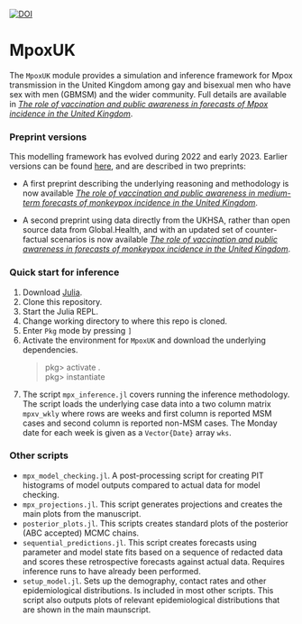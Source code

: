 [![DOI](https://zenodo.org/badge/592849504.svg)](https://zenodo.org/badge/latestdoi/592849504)

# MpoxUK

The `MpoxUK` module provides a simulation and inference framework for Mpox transmission in the United Kingdom among gay and bisexual men who have sex with men (GBMSM) and the wider community. Full details are available in [_The role of vaccination and public awareness in forecasts of Mpox incidence in the United Kingdom_](https://www.nature.com/articles/s41467-023-38816-8).
### Preprint versions

This modelling framework has evolved during 2022 and early 2023. Earlier versions can be found [here](https://github.com/SamuelBrand1/MonkeypoxUK), and are described in two preprints:

* A first preprint describing the underlying reasoning and methodology is now available [_The role of vaccination and public awareness in medium-term forecasts of monkeypox incidence in the United Kingdom_](https://www.medrxiv.org/content/10.1101/2022.08.15.22278788v1).

* A second preprint using data directly from the UKHSA, rather than open source data from Global.Health, and with an updated set of counter-factual scenarios is now available [_The role of vaccination and public awareness in forecasts of monkeypox incidence in the United Kingdom_](https://www.researchsquare.com/article/rs-2162921/v1).

### Quick start for inference

1. Download [Julia](https://julialang.org/downloads/).
2. Clone this repository.
3. Start the Julia REPL.
4. Change working directory to where this repo is cloned.
5. Enter `Pkg` mode by pressing `]`
6. Activate the environment for `MpoxUK` and download the underlying dependencies.
    > pkg> activate . \
    > pkg> instantiate
7. The script `mpx_inference.jl` covers running the inference methodology. The script loads the underlying case data into a two column matrix `mpxv_wkly` where rows are weeks and first column is reported MSM cases and second column is reported non-MSM cases. The Monday date for each week is given as a `Vector{Date}` array `wks`.

### Other scripts

* `mpx_model_checking.jl`. A post-processing script for creating PIT histograms of model outputs compared to actual data for model checking.
* `mpx_projections.jl`. This script generates projections and creates the main plots from the manuscript.
* `posterior_plots.jl`. This scripts creates standard plots of the posterior (ABC accepted) MCMC chains.
* `sequential_predictions.jl`. This script creates forecasts using parameter and model state fits based on a sequence of redacted data and scores these retrospective forecasts against actual data. Requires inference runs to have already been performed.
* `setup_model.jl`. Sets up the demography, contact rates and other epidemiological distributions. Is included in most other scripts. This script also outputs plots of relevant epidemiological distributions that are shown in the main maunscript.
